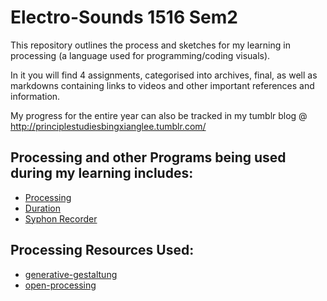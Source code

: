 # Electro-Sounds 1516 Sem2

This repository outlines the process and sketches for my learning in processing (a language used for programming/coding visuals). 

In it you will find 4 assignments, categorised into archives, final, as well as markdowns containing links to videos and other important references and information. 

My progress for the entire year can also be tracked in my tumblr blog @ http://principlestudiesbingxianglee.tumblr.com/ 


## Processing and other Programs being used during my learning includes:

  - [Processing](https://processing.org)
  - [Duration](http://www.duration.cc)
  - [Syphon Recorder](http://syphon.v002.info/recorder)

## Processing Resources Used:

  - [generative-gestaltung](http://www.generative-gestaltung.de)
  - [open-processing](http://www.openprocessing.org)


